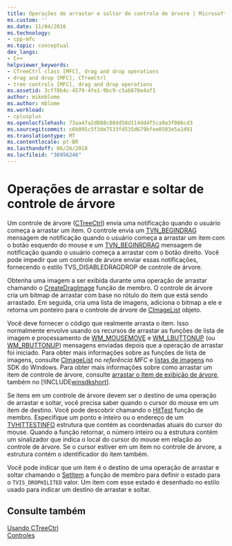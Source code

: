 ```yaml
---
title: Operações de arrastar e soltar de controle de árvore | Microsoft Docs
ms.custom: ''
ms.date: 11/04/2016
ms.technology:
- cpp-mfc
ms.topic: conceptual
dev_langs:
- C++
helpviewer_keywords:
- CTreeCtrl class [MFC], drag and drop operations
- drag and drop [MFC], CTreeCtrl
- tree controls [MFC], drag and drop operations
ms.assetid: 3cf78b4c-4579-4fe1-9bc9-c5ab876e4af1
author: mikeblome
ms.author: mblome
ms.workload:
- cplusplus
ms.openlocfilehash: 73aa47a2d888c88dd58d114dd4f5ca9a3f086cd3
ms.sourcegitcommit: c6b095c5f3de7533fd535d679bfee0503e5a1d91
ms.translationtype: MT
ms.contentlocale: pt-BR
ms.lasthandoff: 06/26/2018
ms.locfileid: "36956246"
---
```

# <a name="tree-control-drag-and-drop-operations"></a>Operações de arrastar e soltar de controle de árvore
Um controle de árvore ([CTreeCtrl](../mfc/reference/ctreectrl-class.md)) envia uma notificação quando o usuário começa a arrastar um item. O controle envia um [TVN_BEGINDRAG](http://msdn.microsoft.com/library/windows/desktop/bb773504) mensagem de notificação quando o usuário começa a arrastar um item com o botão esquerdo do mouse e um [TVN_BEGINRDRAG](http://msdn.microsoft.com/library/windows/desktop/bb773509) mensagem de notificação quando o usuário começa a arrastar com o botão direito. Você pode impedir que um controle de árvore enviar essas notificações, fornecendo o estilo TVS_DISABLEDRAGDROP de controle de árvore.  
  
 Obtenha uma imagem a ser exibida durante uma operação de arrastar chamando o [CreateDragImage](../mfc/reference/ctreectrl-class.md#createdragimage) função de membro. O controle de árvore cria um bitmap de arrastar com base no rótulo do item que está sendo arrastado. Em seguida, cria uma lista de imagens, adiciona o bitmap a ele e retorna um ponteiro para o controle de árvore de [CImageList](../mfc/reference/cimagelist-class.md) objeto.  
  
 Você deve fornecer o código que realmente arrasta o item. Isso normalmente envolve usando os recursos de arrastar as funções de lista de imagem e processamento de [WM_MOUSEMOVE](http://msdn.microsoft.com/library/windows/desktop/ms645616) e [WM_LBUTTONUP](http://msdn.microsoft.com/library/windows/desktop/ms645608) (ou [WM_RBUTTONUP](http://msdn.microsoft.com/library/windows/desktop/ms646243)) mensagens enviadas depois que a operação de arrastar foi iniciado. Para obter mais informações sobre as funções de lista de imagens, consulte [CImageList](../mfc/reference/cimagelist-class.md) no *referência MFC* e [listas de imagens](http://msdn.microsoft.com/library/windows/desktop/bb761389) no SDK do Windows. Para obter mais informações sobre como arrastar um item de controle de árvore, consulte [arrastar o Item de exibição de árvore](http://msdn.microsoft.com/library/windows/desktop/bb760017), também no [!INCLUDE[winsdkshort](../atl-mfc-shared/reference/includes/winsdkshort_md.md)].  
  
 Se itens em um controle de árvore devem ser o destino de uma operação de arrastar e soltar, você precisa saber quando o cursor do mouse em um item de destino. Você pode descobrir chamando o [HitTest](../mfc/reference/ctreectrl-class.md#hittest) função de membro. Especifique um ponto e inteiro ou o endereço de um [TVHITTESTINFO](http://msdn.microsoft.com/library/windows/desktop/bb773448) estrutura que contém as coordenadas atuais do cursor do mouse. Quando a função retornar, o número inteiro ou a estrutura contém um sinalizador que indica o local do cursor do mouse em relação ao controle de árvore. Se o cursor estiver em um item no controle de árvore, a estrutura contém o identificador do item também.  
  
 Você pode indicar que um item é o destino de uma operação de arrastar e soltar chamando o [SetItem](../mfc/reference/ctreectrl-class.md#setitem) a função de membro para definir o estado para o `TVIS_DROPHILITED` valor. Um item com esse estado é desenhado no estilo usado para indicar um destino de arrastar e soltar.  
  
## <a name="see-also"></a>Consulte também  
 [Usando CTreeCtrl](../mfc/using-ctreectrl.md)   
 [Controles](../mfc/controls-mfc.md)

